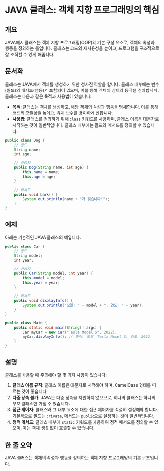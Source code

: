 <!--
Meta Description: # JAVA 클래스: 객체 지향 프로그래밍의 핵심 ## 개요 JAVA에서 클래스는 객체 지향 프로그래밍(OOP)의 기본 구성 요소로, 객체의 속성과 행동을 정의하는 틀입니다. 클래스는 코드의 재사용성을 높이고, 프로그램을 구조적으로 잘 조직할 수 있게 해줍니다. ## ...
Meta Keywords: public, 클래스, 클래스는, model, java
-->

# JAVA 클래스: 객체 지향 프로그래밍의 핵심

## 개요
JAVA에서 클래스는 객체 지향 프로그래밍(OOP)의 기본 구성 요소로, 객체의 속성과 행동을 정의하는 틀입니다. 클래스는 코드의 재사용성을 높이고, 프로그램을 구조적으로 잘 조직할 수 있게 해줍니다.

## 문서화
클래스는 JAVA에서 객체를 생성하기 위한 청사진 역할을 합니다. 클래스 내부에는 변수(필드)와 메서드(행동)가 포함되어 있으며, 이를 통해 객체의 상태와 동작을 정의합니다. 클래스는 다음과 같은 목적과 사용법이 있습니다:

- **목적**: 클래스는 객체를 생성하고, 해당 객체의 속성과 행동을 명세합니다. 이를 통해 코드의 모듈성을 높이고, 유지 보수를 용이하게 만듭니다.
- **사용법**: 클래스를 정의하기 위해 `class` 키워드를 사용하며, 클래스 이름은 대문자로 시작하는 것이 일반적입니다. 클래스 내부에는 필드와 메서드를 정의할 수 있습니다.

```java
public class Dog {
    // 필드
    String name;
    int age;

    // 생성자
    public Dog(String name, int age) {
        this.name = name;
        this.age = age;
    }

    // 메서드
    public void bark() {
        System.out.println(name + "가 짖습니다!");
    }
}
```

## 예제
아래는 기본적인 JAVA 클래스의 예입니다.

```java
public class Car {
    // 필드
    String model;
    int year;

    // 생성자
    public Car(String model, int year) {
        this.model = model;
        this.year = year;
    }

    // 메서드
    public void displayInfo() {
        System.out.println("모델: " + model + ", 연도: " + year);
    }
}

public class Main {
    public static void main(String[] args) {
        Car myCar = new Car("Tesla Model S", 2022);
        myCar.displayInfo(); // 출력: 모델: Tesla Model S, 연도: 2022
    }
}
```

## 설명
클래스를 사용할 때 주의해야 할 몇 가지 사항이 있습니다:

1. **클래스 이름 규칙**: 클래스 이름은 대문자로 시작해야 하며, CamelCase 형태를 따르는 것이 좋습니다.
2. **다중 상속 불가**: JAVA는 다중 상속을 지원하지 않으므로, 하나의 클래스는 하나의 부모 클래스만 가질 수 있습니다.
3. **접근 제어자**: 클래스와 그 내부 요소에 대한 접근 제어자를 적절히 설정해야 합니다. 기본적으로 필드는 `private`, 메서드는 `public`으로 설정하는 것이 일반적입니다.
4. **정적 메서드**: 클래스 내부에 `static` 키워드를 사용하여 정적 메서드를 정의할 수 있으며, 이는 객체 생성 없이 호출할 수 있습니다.

## 한 줄 요약
JAVA 클래스는 객체의 속성과 행동을 정의하는 객체 지향 프로그래밍의 기본 구조입니다.